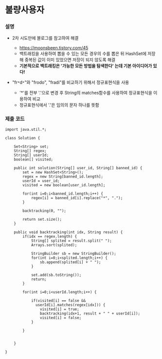 # 불량사용자

### 설명
- 2차 시도만에 블로그를 참고하여 해결
    - https://moonsbeen.tistory.com/45
    - 백트래킹을 사용하여 뽑을 수 있는 모든 경우의 수를 뽑은 뒤 HashSet에 저장해 중복된 값이 이미 있었으면 저장이 되지 않도록 해결
    - <b>기본적으로 백트래킹은 '가능한 모든 방법을 탐색한다' 는데 기본 아이디어가 있다!</b>
    
- "fr`*`d`*`"와 "frodo", "fradi"를 비교하기 위해서 정규표현식을 사용
    - '*'를 전부 '.'으로 변경 후 String의 matches함수를 사용하여 정규표현식을 이용하여 비교
    - 정규표현식에서 '.'은 임의의 문자 하나를 뜻함



### 제출 코드
~~~
import java.util.*;

class Solution {
    
    Set<String> set;
    String[] regex;
    String[] userId;
    boolean[] visited;
    
    public int solution(String[] user_id, String[] banned_id) {
        set = new HashSet<String>();
        regex = new String[banned_id.length];
        userId = user_id;
        visited = new boolean[user_id.length];
        
        for(int i=0;i<banned_id.length;i++) {
            regex[i] = banned_id[i].replace("*", ".");
        }
        
        backtracking(0, "");
        
        return set.size();
    }
    
    public void backtracking(int idx, String result) {
        if(idx == regex.length) {
            String[] splited = result.split(" ");
            Arrays.sort(splited);
            
            StringBuilder sb = new StringBuilder();
            for(int i=0;i<splited.length;i++) {
                sb.append(splited[i] + " ");
            }
            
            set.add(sb.toString());
            return;
        }
        
        for(int i=0;i<userId.length;i++) {
            
            if(visited[i] == false &&
              userId[i].matches(regex[idx])) {
                visited[i] = true;
                backtracking(idx+1, result + " " + userId[i]);
                visited[i] = false;
            }
            
        }
        
        
    }
    
}
~~~